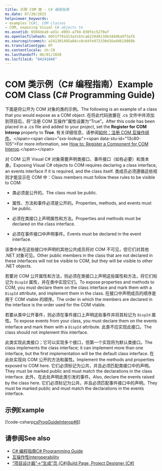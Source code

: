 ```yaml
---
title: 示例 COM 类 - C# 编程指南
ms.date: 07/20/2015
helpviewer_keywords:
- examples [C#], COM classes
- COM, exposing Visual C# objects to
ms.assetid: 6504dea9-ad1c-4993-a794-830fec5270af
ms.openlocfilehash: 6051ff91d13a3cb3ca6229d813db34dd6a9f3af6
ms.sourcegitcommit: a241301495a84cc8c64fe972330d16edd619868b
ms.translationtype: HT
ms.contentlocale: zh-CN
ms.lasthandoff: 06/01/2020
ms.locfileid: "84241846"
---
```

# <a name="example-com-class-c-programming-guide"></a><span data-ttu-id="13c80-102">COM 类示例（C# 编程指南）</span><span class="sxs-lookup"><span data-stu-id="13c80-102">Example COM Class (C# Programming Guide)</span></span>
<span data-ttu-id="13c80-103">下面是将公开为 COM 对象的类的示例。</span><span class="sxs-lookup"><span data-stu-id="13c80-103">The following is an example of a class that you would expose as a COM object.</span></span> <span data-ttu-id="13c80-104">在将此代码放置在 .cs 文件中并添加到项目后，将“注册 COM 互操作”属性设置为“True”。</span><span class="sxs-lookup"><span data-stu-id="13c80-104">After this code has been placed in a .cs file and added to your project, set the **Register for COM Interop** property to **True**.</span></span> <span data-ttu-id="13c80-105">有关详细信息，请参阅[如何：注册 COM 互操作组件](https://docs.microsoft.com/previous-versions/visualstudio/visual-studio-2010/w29wacsy(v=vs.100))。</span><span class="sxs-lookup"><span data-stu-id="13c80-105">For more information, see [How to: Register a Component for COM Interop](https://docs.microsoft.com/previous-versions/visualstudio/visual-studio-2010/w29wacsy(v=vs.100)).</span></span>
  
 <span data-ttu-id="13c80-106">对 COM 公开 Visual C# 对象需要声明类接口、事件接口（如有必要）和类本身。</span><span class="sxs-lookup"><span data-stu-id="13c80-106">Exposing Visual C# objects to COM requires declaring a class interface, an events interface if it is required, and the class itself.</span></span> <span data-ttu-id="13c80-107">类成员必须遵循这些规则才能显示在 COM 中：</span><span class="sxs-lookup"><span data-stu-id="13c80-107">Class members must follow these rules to be visible to COM:</span></span>  
  
- <span data-ttu-id="13c80-108">类必须是公开的。</span><span class="sxs-lookup"><span data-stu-id="13c80-108">The class must be public.</span></span>  
  
- <span data-ttu-id="13c80-109">属性、方法和事件必须是公开的。</span><span class="sxs-lookup"><span data-stu-id="13c80-109">Properties, methods, and events must be public.</span></span>  
  
- <span data-ttu-id="13c80-110">必须在类接口上声明属性和方法。</span><span class="sxs-lookup"><span data-stu-id="13c80-110">Properties and methods must be declared on the class interface.</span></span>  
  
- <span data-ttu-id="13c80-111">必须在事件接口中声明事件。</span><span class="sxs-lookup"><span data-stu-id="13c80-111">Events must be declared in the event interface.</span></span>  
  
 <span data-ttu-id="13c80-112">该类中未在这些接口中声明的其他公共成员将对 COM 不可见，但它们对其他 .NET 对象可见。</span><span class="sxs-lookup"><span data-stu-id="13c80-112">Other public members in the class that are not declared in these interfaces will not be visible to COM, but they will be visible to other .NET objects.</span></span>  
  
 <span data-ttu-id="13c80-113">若要对 COM 公开属性和方法，则必须在类接口上声明这些属性和方法，将它们标记为 `DispId` 属性，并在类中实现它们。</span><span class="sxs-lookup"><span data-stu-id="13c80-113">To expose properties and methods to COM, you must declare them on the class interface and mark them with a `DispId` attribute, and implement them in the class.</span></span> <span data-ttu-id="13c80-114">在接口中声明成员的顺序是用于 COM vtable 的顺序。</span><span class="sxs-lookup"><span data-stu-id="13c80-114">The order in which the members are declared in the interface is the order used for the COM vtable.</span></span>  
  
 <span data-ttu-id="13c80-115">若要从类中公开事件，则必须在事件接口上声明这些事件并将其标记为 `DispId` 属性。</span><span class="sxs-lookup"><span data-stu-id="13c80-115">To expose events from your class, you must declare them on the events interface and mark them with a `DispId` attribute.</span></span> <span data-ttu-id="13c80-116">此类不应实现此接口。</span><span class="sxs-lookup"><span data-stu-id="13c80-116">The class should not implement this interface.</span></span>  
  
 <span data-ttu-id="13c80-117">此类实现此类接口；它可以实现多个接口，但第一个实现将为默认类接口。</span><span class="sxs-lookup"><span data-stu-id="13c80-117">The class implements the class interface; it can implement more than one interface, but the first implementation will be the default class interface.</span></span> <span data-ttu-id="13c80-118">在此处实现向 COM 公开的方法和属性。</span><span class="sxs-lookup"><span data-stu-id="13c80-118">Implement the methods and properties exposed to COM here.</span></span> <span data-ttu-id="13c80-119">它们必须标记为公共，并且必须匹配类接口中的声明。</span><span class="sxs-lookup"><span data-stu-id="13c80-119">They must be marked public and must match the declarations in the class interface.</span></span> <span data-ttu-id="13c80-120">此外，在此处声明此类引发的事件。</span><span class="sxs-lookup"><span data-stu-id="13c80-120">Also, declare the events raised by the class here.</span></span> <span data-ttu-id="13c80-121">它们必须标记为公共，并且必须匹配事件接口中的声明。</span><span class="sxs-lookup"><span data-stu-id="13c80-121">They must be marked public and must match the declarations in the events interface.</span></span>  
  
## <a name="example"></a><span data-ttu-id="13c80-122">示例</span><span class="sxs-lookup"><span data-stu-id="13c80-122">Example</span></span>  
 [!code-csharp[csProgGuideInterop#8](~/samples/snippets/csharp/VS_Snippets_VBCSharp/csProgGuideInterop/CS/ExampleCOM.cs#8)]  
  
## <a name="see-also"></a><span data-ttu-id="13c80-123">请参阅</span><span class="sxs-lookup"><span data-stu-id="13c80-123">See also</span></span>

- [<span data-ttu-id="13c80-124">C# 编程指南</span><span class="sxs-lookup"><span data-stu-id="13c80-124">C# Programming Guide</span></span>](../index.md)
- [<span data-ttu-id="13c80-125">互操作性</span><span class="sxs-lookup"><span data-stu-id="13c80-125">Interoperability</span></span>](./index.md)
- [<span data-ttu-id="13c80-126">“项目设计器”->“生成”页 (C#)</span><span class="sxs-lookup"><span data-stu-id="13c80-126">Build Page, Project Designer (C#)</span></span>](/visualstudio/ide/reference/build-page-project-designer-csharp)

